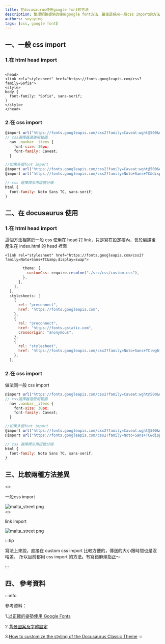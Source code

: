```yaml
---
title: 在docusaurus使用google font的方法
description: 整理網路提供的使用google font方法，最後是採用一般css import的方法
authors: suyuying
tags: [css, google font]
---
```


## 一、一般 css import

### 1.在 html head import

```

<head>
<link rel="stylesheet" href="https://fonts.googleapis.com/css?family=Sofia">
<style>
body {
  font-family: "Sofia", sans-serif;
}
</style>
</head>
```

<!--truncate-->

### 2.在 css import

```jsx title="scr/css/custom.css"
@import url("https://fonts.googleapis.com/css2?family=Caveat:wght@500&display=swap");
// css選擇器選使用範圍
  nav .navbar__items {
    font-size: 30px;
    font-family: Caveat;
  }

//如果多個font import
@import url("https://fonts.googleapis.com/css2?family=Caveat:wght@500&display=swap");
@import url("https://fonts.googleapis.com/css2?family=Noto+Sans+TC&display=swap");

// css 選擇標示用逗號分隔
html {
  font-family: Noto Sans TC, sans-serif;
}
```

## 二、在 docusaurus 使用

### 1.在 html head import

這個方法相當於一般 css 使用在 head 打 link，只是寫在設定檔內，會於<highlight color="#1877F2">編譯後</highlight>產生在 index.html 的 head 裡面

```
<link rel="stylesheet" href="https://fonts.googleapis.com/css2?family=Noto+Sans+TC&amp;display=swap">
```

```jsx title="docusaurus.config.js"
        theme: {
          customCss: require.resolve("./src/css/custom.css"),
        },
      },
    ],
  ],
  stylesheets: [
    {
      rel: "preconnect",
      href: "https://fonts.googleapis.com",
    },
    {
      rel: "preconnect",
      href: "https://fonts.gstatic.com",
      crossorigin: "anonymous",
    },
    {
      rel: "stylesheet",
      href: "https://fonts.googleapis.com/css2?family=Noto+Sans+TC:wght@400;700;900&display=swap",
    },
  ],
```

### 2.在 css import

做法同一般 css import

```jsx title="scr/css/custom.css"
@import url("https://fonts.googleapis.com/css2?family=Caveat:wght@500&display=swap");
// css選擇器選使用範圍
  nav .navbar__items {
    font-size: 30px;
    font-family: Caveat;
  }

//如果多個font import
@import url("https://fonts.googleapis.com/css2?family=Caveat:wght@500&display=swap");
@import url("https://fonts.googleapis.com/css2?family=Noto+Sans+TC&display=swap");

// css 選擇標示用逗號分隔
html {
  font-family: Noto Sans TC, sans-serif;
}
```

## 三、比較兩種方法差異

<>

<p>一般css import</p>
  <div style={{ display: "flex", justifyContent: "center" }}>
    <img
      src={require("./incss.png").default}
      alt="malta_street png"
    />
  </div>
</>
<>

<p>link import</p>
  <div style={{ display: "flex", justifyContent: "center" }}>
    <img
      src={require("./inlink1.png").default}
      alt="malta_street png"
    />
  </div>
</>

:::tip

寫法上來說，直接在 custom css import 比較方便的，傳送的大小跟時間也是沒啥差，
所以目前都用 css import 的方法。有寫錯麻煩指正～

:::

## 四、 參考資料

:::info

參考資料：

1.[以正確的姿勢使用 Google Fonts](https://ouch1978.github.io/docs/docusaurus/customization/use-google-fonts-with-correct-way)

2.[背景圖案及字體設定](https://from8to8.com/diary/lastestposts-font/)

3.[How to customize the styling of the Docusaurus Classic Theme](https://theochu.com/docusaurus/styling/#custom-fonts)
:::
